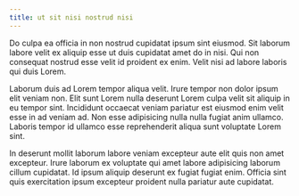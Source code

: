 ```yaml
---
title: ut sit nisi nostrud nisi
---
```


Do culpa ea officia in non nostrud cupidatat ipsum sint eiusmod. Sit laborum labore velit ex aliquip esse ut duis cupidatat amet do in nisi. Qui non consequat nostrud esse velit id proident ex enim. Velit nisi ad labore laboris qui duis Lorem.

Laborum duis ad Lorem tempor aliqua velit. Irure tempor non dolor ipsum elit veniam non. Elit sunt Lorem nulla deserunt Lorem culpa velit sit aliquip in eu tempor sint. Incididunt occaecat veniam pariatur est eiusmod enim velit esse in ad veniam ad. Non esse adipisicing nulla nulla fugiat anim ullamco. Laboris tempor id ullamco esse reprehenderit aliqua sunt voluptate Lorem sint.

In deserunt mollit laborum labore veniam excepteur aute elit quis non amet excepteur. Irure laborum ex voluptate qui amet labore adipisicing laborum cillum cupidatat. Id ipsum aliquip deserunt ex fugiat fugiat enim. Officia sint quis exercitation ipsum excepteur proident nulla pariatur aute cupidatat.
